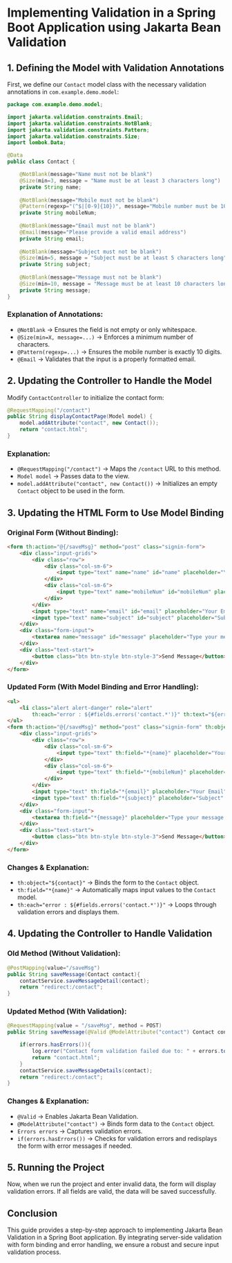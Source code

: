 # Implementing Validation in a Spring Boot Application using Jakarta Bean Validation

## 1. Defining the Model with Validation Annotations

First, we define our `Contact` model class with the necessary validation annotations in `com.example.demo.model`:

```java
package com.example.demo.model;

import jakarta.validation.constraints.Email;
import jakarta.validation.constraints.NotBlank;
import jakarta.validation.constraints.Pattern;
import jakarta.validation.constraints.Size;
import lombok.Data;

@Data
public class Contact {

    @NotBlank(message="Name must not be blank")
    @Size(min=3, message = "Name must be at least 3 characters long")
    private String name;
    
    @NotBlank(message="Mobile must not be blank")
    @Pattern(regexp="(^$|[0-9]{10})", message="Mobile number must be 10 digits")
    private String mobileNum;
    
    @NotBlank(message="Email must not be blank")
    @Email(message="Please provide a valid email address")
    private String email;
    
    @NotBlank(message="Subject must not be blank")
    @Size(min=5, message = "Subject must be at least 5 characters long")
    private String subject;
    
    @NotBlank(message="Message must not be blank")
    @Size(min=10, message = "Message must be at least 10 characters long")
    private String message;
}
```

### Explanation of Annotations:
- `@NotBlank` → Ensures the field is not empty or only whitespace.
- `@Size(min=X, message=...)` → Enforces a minimum number of characters.
- `@Pattern(regexp=...)` → Ensures the mobile number is exactly 10 digits.
- `@Email` → Validates that the input is a properly formatted email.

## 2. Updating the Controller to Handle the Model

Modify `ContactController` to initialize the contact form:

```java
@RequestMapping("/contact")
public String displayContactPage(Model model) {
    model.addAttribute("contact", new Contact());
    return "contact.html";
}
```

### Explanation:
- `@RequestMapping("/contact")` → Maps the `/contact` URL to this method.
- `Model model` → Passes data to the view.
- `model.addAttribute("contact", new Contact())` → Initializes an empty `Contact` object to be used in the form.

## 3. Updating the HTML Form to Use Model Binding

### **Original Form (Without Binding):**
```html
<form th:action="@{/saveMsg}" method="post" class="signin-form">
    <div class="input-grids">
        <div class="row">
            <div class="col-sm-6">
                <input type="text" name="name" id="name" placeholder="Your Name" class="contact-input" />
            </div>
            <div class="col-sm-6">
                <input type="text" name="mobileNum" id="mobileNum" placeholder="Your Mobile Number" class="contact-input" />
            </div>
        </div>
        <input type="text" name="email" id="email" placeholder="Your Email" class="contact-input" />
        <input type="text" name="subject" id="subject" placeholder="Subject" class="contact-input" />
    </div>
    <div class="form-input">
        <textarea name="message" id="message" placeholder="Type your message here"></textarea>
    </div>
    <div class="text-start">
        <button class="btn btn-style btn-style-3">Send Message</button>
    </div>
</form>
```

### **Updated Form (With Model Binding and Error Handling):**
```html
<ul>
    <li class="alert alert-danger" role="alert"
        th:each="error : ${#fields.errors('contact.*')}" th:text="${error}" />
</ul>
<form th:action="@{/saveMsg}" method="post" class="signin-form" th:object="${contact}">
    <div class="input-grids">
        <div class="row">
            <div class="col-sm-6">
                <input type="text" th:field="*{name}" placeholder="Your Name" class="contact-input" />
            </div>
            <div class="col-sm-6">
                <input type="text" th:field="*{mobileNum}" placeholder="Your Mobile Number" class="contact-input" />
            </div>
        </div>
        <input type="text" th:field="*{email}" placeholder="Your Email" class="contact-input" />
        <input type="text" th:field="*{subject}" placeholder="Subject" class="contact-input" />
    </div>
    <div class="form-input">
        <textarea th:field="*{message}" placeholder="Type your message here"></textarea>
    </div>
    <div class="text-start">
        <button class="btn btn-style btn-style-3">Send Message</button>
    </div>
</form>
```
### **Changes & Explanation:**
- `th:object="${contact}"` → Binds the form to the `Contact` object.
- `th:field="*{name}"` → Automatically maps input values to the `Contact` model.
- `th:each="error : ${#fields.errors('contact.*')}"` → Loops through validation errors and displays them.

## 4. Updating the Controller to Handle Validation

### **Old Method (Without Validation):**
```java
@PostMapping(value="/saveMsg")
public String saveMessage(Contact contact){
    contactService.saveMessageDetail(contact);
    return "redirect:/contact";
}
```

### **Updated Method (With Validation):**
```java
@RequestMapping(value = "/saveMsg", method = POST)
public String saveMessage(@Valid @ModelAttribute("contact") Contact contact, Errors errors){

    if(errors.hasErrors()){
        log.error("Contact form validation failed due to: " + errors.toString());
        return "contact.html";
    }
    contactService.saveMessageDetails(contact);
    return "redirect:/contact";
}
```
### **Changes & Explanation:**
- `@Valid` → Enables Jakarta Bean Validation.
- `@ModelAttribute("contact")` → Binds form data to the `Contact` object.
- `Errors errors` → Captures validation errors.
- `if(errors.hasErrors())` → Checks for validation errors and redisplays the form with error messages if needed.

## 5. Running the Project
Now, when we run the project and enter invalid data, the form will display validation errors. If all fields are valid, the data will be saved successfully.

## Conclusion
This guide provides a step-by-step approach to implementing Jakarta Bean Validation in a Spring Boot application. By integrating server-side validation with form binding and error handling, we ensure a robust and secure input validation process.


